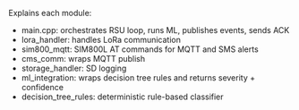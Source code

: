 Explains each module:
- main.cpp: orchestrates RSU loop, runs ML, publishes events, sends ACK
- lora_handler: handles LoRa communication
- sim800_mqtt: SIM800L AT commands for MQTT and SMS alerts
- cms_comm: wraps MQTT publish
- storage_handler: SD logging
- ml_integration: wraps decision tree rules and returns severity + confidence
- decision_tree_rules: deterministic rule-based classifier